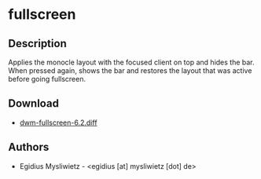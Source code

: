 fullscreen
==========

Description
-----------
Applies the monocle layout with the focused client on top and hides the bar. When pressed again, shows the bar and restores the layout that was active before going fullscreen.

Download
--------
* [dwm-fullscreen-6.2.diff](dwm-fullscreen-6.2.diff)

Authors
-------
* Egidius Mysliwietz - <egidius [at] mysliwietz [dot] de>
